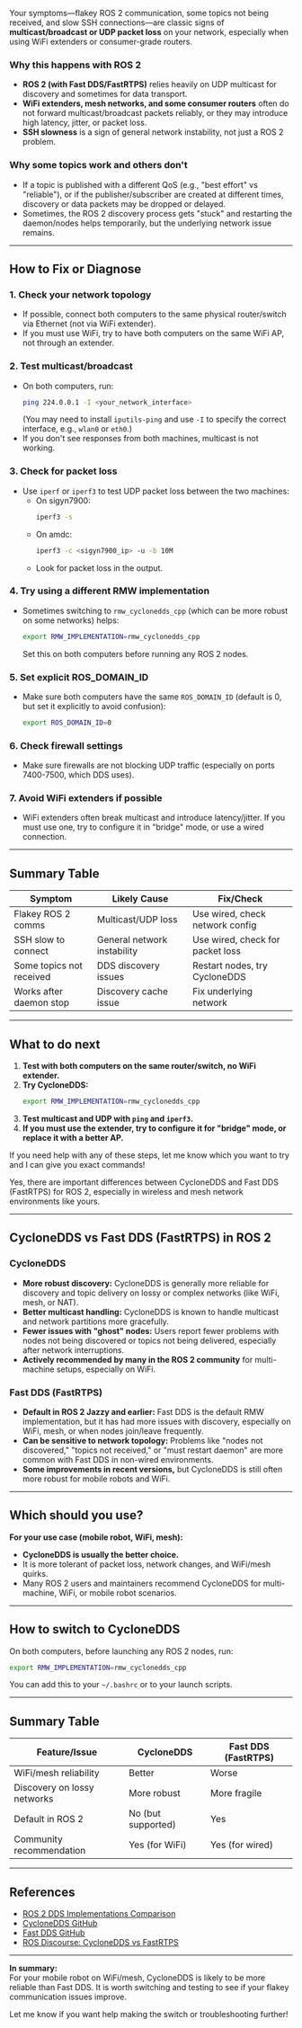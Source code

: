 Your symptoms—flakey ROS 2 communication, some topics not being received, and slow SSH connections—are classic signs of **multicast/broadcast or UDP packet loss** on your network, especially when using WiFi extenders or consumer-grade routers.

### Why this happens with ROS 2

- **ROS 2 (with Fast DDS/FastRTPS)** relies heavily on UDP multicast for discovery and sometimes for data transport.
- **WiFi extenders, mesh networks, and some consumer routers** often do not forward multicast/broadcast packets reliably, or they may introduce high latency, jitter, or packet loss.
- **SSH slowness** is a sign of general network instability, not just a ROS 2 problem.

### Why some topics work and others don't

- If a topic is published with a different QoS (e.g., "best effort" vs "reliable"), or if the publisher/subscriber are created at different times, discovery or data packets may be dropped or delayed.
- Sometimes, the ROS 2 discovery process gets "stuck" and restarting the daemon/nodes helps temporarily, but the underlying network issue remains.

---

## How to Fix or Diagnose

### 1. **Check your network topology**
- If possible, connect both computers to the same physical router/switch via Ethernet (not via WiFi extender).
- If you must use WiFi, try to have both computers on the same WiFi AP, not through an extender.

### 2. **Test multicast/broadcast**
- On both computers, run:
  ```bash
  ping 224.0.0.1 -I <your_network_interface>
  ```
  (You may need to install `iputils-ping` and use `-I` to specify the correct interface, e.g., `wlan0` or `eth0`.)
- If you don't see responses from both machines, multicast is not working.

### 3. **Check for packet loss**
- Use `iperf` or `iperf3` to test UDP packet loss between the two machines:
  - On sigyn7900:
    ```bash
    iperf3 -s
    ```
  - On amdc:
    ```bash
    iperf3 -c <sigyn7900_ip> -u -b 10M
    ```
  - Look for packet loss in the output.

### 4. **Try using a different RMW implementation**
- Sometimes switching to `rmw_cyclonedds_cpp` (which can be more robust on some networks) helps:
  ```bash
  export RMW_IMPLEMENTATION=rmw_cyclonedds_cpp
  ```
  Set this on both computers before running any ROS 2 nodes.

### 5. **Set explicit ROS_DOMAIN_ID**
- Make sure both computers have the same `ROS_DOMAIN_ID` (default is 0, but set it explicitly to avoid confusion):
  ```bash
  export ROS_DOMAIN_ID=0
  ```

### 6. **Check firewall settings**
- Make sure firewalls are not blocking UDP traffic (especially on ports 7400-7500, which DDS uses).

### 7. **Avoid WiFi extenders if possible**
- WiFi extenders often break multicast and introduce latency/jitter. If you must use one, try to configure it in "bridge" mode, or use a wired connection.

---

## Summary Table

| Symptom                  | Likely Cause                | Fix/Check                        |
|--------------------------|-----------------------------|----------------------------------|
| Flakey ROS 2 comms       | Multicast/UDP loss          | Use wired, check network config  |
| SSH slow to connect      | General network instability | Use wired, check for packet loss |
| Some topics not received | DDS discovery issues        | Restart nodes, try CycloneDDS    |
| Works after daemon stop  | Discovery cache issue       | Fix underlying network           |

---

## What to do next

1. **Test with both computers on the same router/switch, no WiFi extender.**
2. **Try CycloneDDS:**  
   ```bash
   export RMW_IMPLEMENTATION=rmw_cyclonedds_cpp
   ```
3. **Test multicast and UDP with `ping` and `iperf3`.**
4. **If you must use the extender, try to configure it for "bridge" mode, or replace it with a better AP.**

If you need help with any of these steps, let me know which you want to try and I can give you exact commands!





Yes, there are important differences between CycloneDDS and Fast DDS (FastRTPS) for ROS 2, especially in wireless and mesh network environments like yours.

---

## CycloneDDS vs Fast DDS (FastRTPS) in ROS 2

### **CycloneDDS**
- **More robust discovery:** CycloneDDS is generally more reliable for discovery and topic delivery on lossy or complex networks (like WiFi, mesh, or NAT).
- **Better multicast handling:** CycloneDDS is known to handle multicast and network partitions more gracefully.
- **Fewer issues with "ghost" nodes:** Users report fewer problems with nodes not being discovered or topics not being delivered, especially after network interruptions.
- **Actively recommended by many in the ROS 2 community** for multi-machine setups, especially on WiFi.

### **Fast DDS (FastRTPS)**
- **Default in ROS 2 Jazzy and earlier:** Fast DDS is the default RMW implementation, but it has had more issues with discovery, especially on WiFi, mesh, or when nodes join/leave frequently.
- **Can be sensitive to network topology:** Problems like "nodes not discovered," "topics not received," or "must restart daemon" are more common with Fast DDS in non-wired environments.
- **Some improvements in recent versions,** but CycloneDDS is still often more robust for mobile robots and WiFi.

---

## **Which should you use?**

**For your use case (mobile robot, WiFi, mesh):**
- **CycloneDDS is usually the better choice.**
- It is more tolerant of packet loss, network changes, and WiFi/mesh quirks.
- Many ROS 2 users and maintainers recommend CycloneDDS for multi-machine, WiFi, or mobile robot scenarios.

---

## **How to switch to CycloneDDS**

On both computers, before launching any ROS 2 nodes, run:
```bash
export RMW_IMPLEMENTATION=rmw_cyclonedds_cpp
```
You can add this to your `~/.bashrc` or to your launch scripts.

---

## **Summary Table**

| Feature/Issue                | CycloneDDS         | Fast DDS (FastRTPS) |
|------------------------------|--------------------|---------------------|
| WiFi/mesh reliability        | Better             | Worse               |
| Discovery on lossy networks  | More robust        | More fragile        |
| Default in ROS 2             | No (but supported) | Yes                 |
| Community recommendation     | Yes (for WiFi)     | Yes (for wired)     |

---

## **References**
- [ROS 2 DDS Implementations Comparison](https://docs.ros.org/en/rolling/How-To-Guides/Working-with-multiple-RMW-implementations.html)
- [CycloneDDS GitHub](https://github.com/eclipse-cyclonedds/cyclonedds)
- [Fast DDS GitHub](https://github.com/eProsima/Fast-DDS)
- [ROS Discourse: CycloneDDS vs FastRTPS](https://discourse.ros.org/t/ros2-cyclonedds-vs-fastrtps/)

---

**In summary:**  
For your mobile robot on WiFi/mesh, CycloneDDS is likely to be more reliable than Fast DDS. It is worth switching and testing to see if your flakey communication issues improve.

Let me know if you want help making the switch or troubleshooting further!
